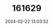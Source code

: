---
title: "161629"
category: "Beringraja stellulata"
draft: false
date: 2024-02-22 13:03:52
languages:
  English: ["Prickly Skate", "Rock Skate", "Starry Skate", "Pacific Starry Skate"]
---